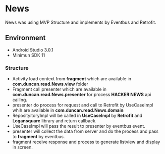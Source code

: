 # News
News was using MVP Structure and implements by Eventbus and Retrofit.

## Environment
* Android Studio 3.0.1
* Minimun SDK 11  

### Structure 
* Activity load context from **fragment** which are available in **com.duncan.read.News.view** folder 
* Fragment call presenter which are available in **com.duncan.read.News.presenter** for process **HACKER NEWS** api calling. 
* presenter do process for request and call to Retrofit by UseCaseImpl whih are available in **com.duncan.read.News.domain** 
* ReposityitoryImpl will be called in **UseCaseImpl** by **Retrofit** and **Logansquare** library and return callback. 
* UseCaseImpl will pass the result to presenter by eventbus event. 
* presenter will collect the data from server and do the process and pass to **fragment** by eventbus. 
* fragment receive response and process to generate listview and display in screen.
